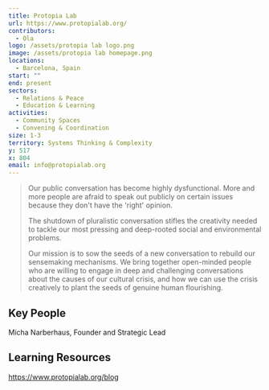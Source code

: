```yaml
---
title: Protopia Lab
url: https://www.protopialab.org/
contributors:
  - Ola
logo: /assets/protopia lab logo.png
image: /assets/protopia lab homepage.png
locations:
  - Barcelona, Spain
start: ""
end: present
sectors:
  - Relations & Peace
  - Education & Learning
activities:
  - Community Spaces
  - Convening & Coordination
size: 1-3
territory: Systems Thinking & Complexity
y: 517
x: 804
email: info@protopialab.org
---
```

> Our public conversation has become highly dysfunctional. More and more people are afraid to speak out publicly on certain issues because they don't have the 'right' opinion. 
> 
> The shutdown of pluralistic conversation stifles the creativity needed to tackle our most pressing and deep-rooted social and environmental problems.
> 
> Our mission is to sow the seeds of a new conversation to rebuild our sensemaking mechanisms. We bring together open-minded people who are willing to engage in deep and challenging conversations about the causes of our cultural crisis, and how we can use the crisis creatively to plant the seeds of genuine human flourishing.

## Key People

Micha Narberhaus, Founder and Strategic Lead

## Learning Resources

https://www.protopialab.org/blog
